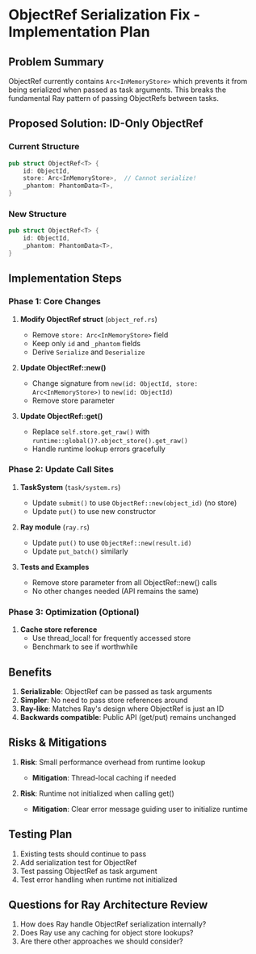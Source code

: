 # ObjectRef Serialization Fix - Implementation Plan

## Problem Summary
ObjectRef currently contains `Arc<InMemoryStore>` which prevents it from being serialized when passed as task arguments. This breaks the fundamental Ray pattern of passing ObjectRefs between tasks.

## Proposed Solution: ID-Only ObjectRef

### Current Structure
```rust
pub struct ObjectRef<T> {
    id: ObjectId,
    store: Arc<InMemoryStore>,  // Cannot serialize!
    _phantom: PhantomData<T>,
}
```

### New Structure
```rust
pub struct ObjectRef<T> {
    id: ObjectId,
    _phantom: PhantomData<T>,
}
```

## Implementation Steps

### Phase 1: Core Changes
1. **Modify ObjectRef struct** (`object_ref.rs`)
   - Remove `store: Arc<InMemoryStore>` field
   - Keep only `id` and `_phantom` fields
   - Derive `Serialize` and `Deserialize`

2. **Update ObjectRef::new()**
   - Change signature from `new(id: ObjectId, store: Arc<InMemoryStore>)` to `new(id: ObjectId)`
   - Remove store parameter

3. **Update ObjectRef::get()**
   - Replace `self.store.get_raw()` with `runtime::global()?.object_store().get_raw()`
   - Handle runtime lookup errors gracefully

### Phase 2: Update Call Sites
1. **TaskSystem** (`task/system.rs`)
   - Update `submit()` to use `ObjectRef::new(object_id)` (no store)
   - Update `put()` to use new constructor

2. **Ray module** (`ray.rs`)
   - Update `put()` to use `ObjectRef::new(result.id)` 
   - Update `put_batch()` similarly

3. **Tests and Examples**
   - Remove store parameter from all ObjectRef::new() calls
   - No other changes needed (API remains the same)

### Phase 3: Optimization (Optional)
1. **Cache store reference** 
   - Use thread_local! for frequently accessed store
   - Benchmark to see if worthwhile

## Benefits
1. **Serializable**: ObjectRef can be passed as task arguments
2. **Simpler**: No need to pass store references around
3. **Ray-like**: Matches Ray's design where ObjectRef is just an ID
4. **Backwards compatible**: Public API (get/put) remains unchanged

## Risks & Mitigations
1. **Risk**: Small performance overhead from runtime lookup
   - **Mitigation**: Thread-local caching if needed
   
2. **Risk**: Runtime not initialized when calling get()
   - **Mitigation**: Clear error message guiding user to initialize runtime

## Testing Plan
1. Existing tests should continue to pass
2. Add serialization test for ObjectRef
3. Test passing ObjectRef as task argument
4. Test error handling when runtime not initialized

## Questions for Ray Architecture Review
1. How does Ray handle ObjectRef serialization internally?
2. Does Ray use any caching for object store lookups?
3. Are there other approaches we should consider?